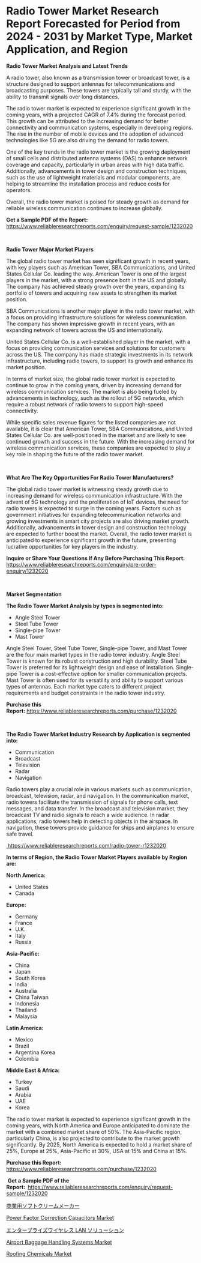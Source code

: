 <p><h1>Radio Tower Market Research Report Forecasted for Period from 2024 -  2031 by Market Type, Market Application, and Region</h1></p><p><strong>Radio Tower Market Analysis and Latest Trends</strong></p>
<p><p>A radio tower, also known as a transmission tower or broadcast tower, is a structure designed to support antennas for telecommunications and broadcasting purposes. These towers are typically tall and sturdy, with the ability to transmit signals over long distances.</p><p>The radio tower market is expected to experience significant growth in the coming years, with a projected CAGR of 7.4% during the forecast period. This growth can be attributed to the increasing demand for better connectivity and communication systems, especially in developing regions. The rise in the number of mobile devices and the adoption of advanced technologies like 5G are also driving the demand for radio towers.</p><p>One of the key trends in the radio tower market is the growing deployment of small cells and distributed antenna systems (DAS) to enhance network coverage and capacity, particularly in urban areas with high data traffic. Additionally, advancements in tower design and construction techniques, such as the use of lightweight materials and modular components, are helping to streamline the installation process and reduce costs for operators.</p><p>Overall, the radio tower market is poised for steady growth as demand for reliable wireless communication continues to increase globally.</p></p>
<p><strong>Get a Sample PDF of the Report:&nbsp;</strong> <a href="https://www.reliableresearchreports.com/enquiry/request-sample/1232020">https://www.reliableresearchreports.com/enquiry/request-sample/1232020</a></p>
<p>&nbsp;</p>
<p><strong>Radio Tower Major Market Players</strong></p>
<p><p>The global radio tower market has seen significant growth in recent years, with key players such as American Tower, SBA Communications, and United States Cellular Co. leading the way. American Tower is one of the largest players in the market, with a strong presence both in the US and globally. The company has achieved steady growth over the years, expanding its portfolio of towers and acquiring new assets to strengthen its market position.</p><p>SBA Communications is another major player in the radio tower market, with a focus on providing infrastructure solutions for wireless communication. The company has shown impressive growth in recent years, with an expanding network of towers across the US and internationally.</p><p>United States Cellular Co. is a well-established player in the market, with a focus on providing communication services and solutions for customers across the US. The company has made strategic investments in its network infrastructure, including radio towers, to support its growth and enhance its market position.</p><p>In terms of market size, the global radio tower market is expected to continue to grow in the coming years, driven by increasing demand for wireless communication services. The market is also being fueled by advancements in technology, such as the rollout of 5G networks, which require a robust network of radio towers to support high-speed connectivity.</p><p>While specific sales revenue figures for the listed companies are not available, it is clear that American Tower, SBA Communications, and United States Cellular Co. are well-positioned in the market and are likely to see continued growth and success in the future. With the increasing demand for wireless communication services, these companies are expected to play a key role in shaping the future of the radio tower market.</p></p>
<p>&nbsp;</p>
<p><strong>What Are The Key Opportunities For Radio Tower Manufacturers?</strong></p>
<p><p>The global radio tower market is witnessing steady growth due to increasing demand for wireless communication infrastructure. With the advent of 5G technology and the proliferation of IoT devices, the need for radio towers is expected to surge in the coming years. Factors such as government initiatives for expanding telecommunication networks and growing investments in smart city projects are also driving market growth. Additionally, advancements in tower design and construction technology are expected to further boost the market. Overall, the radio tower market is anticipated to experience significant growth in the future, presenting lucrative opportunities for key players in the industry.</p></p>
<p><strong>Inquire or Share Your Questions If Any Before Purchasing This Report:</strong> <a href="https://www.reliableresearchreports.com/enquiry/pre-order-enquiry/1232020">https://www.reliableresearchreports.com/enquiry/pre-order-enquiry/1232020</a></p>
<p>&nbsp;</p>
<p><strong>Market Segmentation</strong></p>
<p><strong>The Radio Tower Market Analysis by types is segmented into:</strong></p>
<p><ul><li>Angle Steel Tower</li><li>Steel Tube Tower</li><li>Single-pipe Tower</li><li>Mast Tower</li></ul></p>
<p><p>Angle Steel Tower, Steel Tube Tower, Single-pipe Tower, and Mast Tower are the four main market types in the radio tower industry. Angle Steel Tower is known for its robust construction and high durability. Steel Tube Tower is preferred for its lightweight design and ease of installation. Single-pipe Tower is a cost-effective option for smaller communication projects. Mast Tower is often used for its versatility and ability to support various types of antennas. Each market type caters to different project requirements and budget constraints in the radio tower industry.</p></p>
<p><strong>Purchase this Report:&nbsp;</strong><a href="https://www.reliableresearchreports.com/purchase/1232020">https://www.reliableresearchreports.com/purchase/1232020</a></p>
<p>&nbsp;</p>
<p><strong>The Radio Tower Market Industry Research by Application is segmented into:</strong></p>
<p><ul><li>Communication</li><li>Broadcast</li><li>Television</li><li>Radar</li><li>Navigation</li></ul></p>
<p><p>Radio towers play a crucial role in various markets such as communication, broadcast, television, radar, and navigation. In the communication market, radio towers facilitate the transmission of signals for phone calls, text messages, and data transfer. In the broadcast and television market, they broadcast TV and radio signals to reach a wide audience. In radar applications, radio towers help in detecting objects in the airspace. In navigation, these towers provide guidance for ships and airplanes to ensure safe travel.</p></p>
<p><a href="https://www.reliableresearchreports.com/radio-tower-r1232020">&nbsp;https://www.reliableresearchreports.com/radio-tower-r1232020</a></p>
<p><strong>In terms of Region, the Radio Tower Market Players available by Region are:</strong></p>
<p>
    <p> <strong> North America: </strong>
        <ul>
            <li>United States</li>
            <li>Canada</li>
        </ul>
        </p> 
    <p> <strong> Europe: </strong>
        <ul>
            <li>Germany</li>
            <li>France</li>
            <li>U.K.</li>
            <li>Italy</li>
            <li>Russia</li>
        </ul>
        </p> 
    <p> <strong> Asia-Pacific: </strong>
        <ul>
            <li>China</li>
            <li>Japan</li>
            <li>South Korea</li>
            <li>India</li>
            <li>Australia</li>
            <li>China Taiwan</li>
            <li>Indonesia</li>
            <li>Thailand</li>
            <li>Malaysia</li>
        </ul>
        </p> 
    <p> <strong> Latin America: </strong>
        <ul>
            <li>Mexico</li>
            <li>Brazil</li>
            <li>Argentina Korea</li>
            <li>Colombia</li>
        </ul>
        </p> 
    <p> <strong> Middle East & Africa: </strong>
        <ul>
            <li>Turkey</li>
            <li>Saudi</li>
            <li>Arabia</li>
            <li>UAE</li>
            <li>Korea</li>
        </ul>
    </p>
    </p>
<p><p>The radio tower market is expected to experience significant growth in the coming years, with North America and Europe anticipated to dominate the market with a combined market share of 50%. The Asia-Pacific region, particularly China, is also projected to contribute to the market growth significantly. By 2025, North America is expected to hold a market share of 25%, Europe at 25%, Asia-Pacific at 30%, USA at 15% and China at 15%.</p></p>
<p><strong>Purchase this Report: </strong><a href="https://www.reliableresearchreports.com/purchase/1232020">https://www.reliableresearchreports.com/purchase/1232020</a></p>
<p>&nbsp;<strong>Get a Sample PDF of the Report:&nbsp;&nbsp;</strong><a href="https://www.reliableresearchreports.com/enquiry/request-sample/1232020">https://www.reliableresearchreports.com/enquiry/request-sample/1232020</a></p>
<p><strong></strong></p>
<p><p><a href="https://github.com/charm854/Market-Research-Report-List-1/blob/main/636057935252.md">商業用ソフトクリームメーカー</a></p><p><a href="https://www.linkedin.com/pulse/power-factor-correction-capacitors-market-outlook-industry-overview-xg2pc?trackingId=ZB3O%2Fd3v27P3cHYE2vyIrw%3D%3D">Power Factor Correction Capacitors Market</a></p><p><a href="https://github.com/zekaoe592392/Market-Research-Report-List-1/blob/main/119190735253.md">エンタープライズワイヤレス LAN ソリューション</a></p><p><a href="https://github.com/prosalinda88/Market-Research-Report-List-4/blob/main/airport-baggage-handling-systems-market.md">Airport Baggage Handling Systems Market</a></p><p><a href="https://issuu.com/reportprime-2/docs/roofing-chemicals-market-size-2030.pptx">Roofing Chemicals Market</a></p></p>